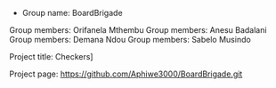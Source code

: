 - Group name: BoardBrigade

Group members: Orifanela Mthembu
Group members: Anesu Badalani
Group members: Demana Ndou
Group members: Sabelo Musindo

Project title: Checkers]

Project page: https://github.com/Aphiwe3000/BoardBrigade.git

<!---
Aphiwe3000/Aphiwe3000 is a ✨ special ✨ repository because its `README.md` (this file) appears on your GitHub profile.
You can click the Preview link to take a look at your changes.
--->
